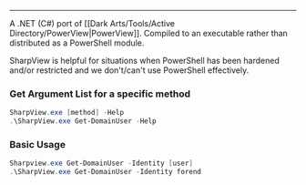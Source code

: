 -- -
A .NET (C#) port of [[Dark Arts/Tools/Active Directory/PowerView|PowerView]]. Compiled to an executable rather than distributed as a PowerShell module.

SharpView is helpful for situations when PowerShell has been hardened and/or restricted and we don't/can't use PowerShell effectively. 
### Get Argument List for a specific method
```powershell
SharpView.exe [method] -Help
.\SharpView.exe Get-DomainUser -Help
```
### Basic Usage
```powershell
Sharpview.exe Get-DomainUser -Identity [user]
.\SharpView.exe Get-DomainUser -Identity forend
```